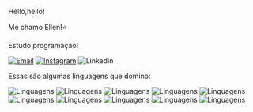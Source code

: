 Hello,hello!

Me chamo Ellen!⭐

Estudo programação!

[![Email](https://img.shields.io/badge/Gmail-D14836?style=for-the-badge&logo=gmail&logoColor=white)]()
[![Instagram](https://img.shields.io/badge/Instagram-E4405F?style=for-the-badge&logo=instagram&logoColor=white)](https://www.instagram.com/whoisellenmoura?igsh=MTN4MDY5bDc2a3Q4ag%3D%3D&utm_source=qr)
![Linkedin](https://img.shields.io/badge/LinkedIn-0077B5?style=for-the-badge&logo=linkedin&logoColor=white)


Essas são algumas linguagens que domino:

![Linguagens](https://img.shields.io/badge/HTML-239120?style=for-the-badge&logo=html5&logoColor=white)
![Linguagens]()
![Linguagens]()
![Linguagens]()
![Linguagens]()
![Linguagens]()
![Linguagens]()
![Linguagens]()
![Linguagens]()
![Linguagens]()


